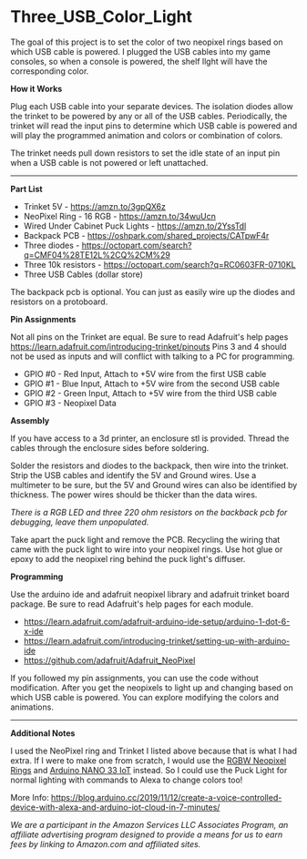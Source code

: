 # Three_USB_Color_Light
The goal of this project is to set the color of two neopixel rings based on which USB cable is powered.  I plugged the USB cables into my game consoles, so when a console is powered, the shelf llght will have the corresponding color.

**How it Works**

Plug each USB cable into your separate devices.  The isolation diodes allow the trinket to be powered by any or all of the USB cables.  Periodically, the trinket will read the input pins to determine which USB cable is powered and will play the programmed animation and colors or combination of colors.

The trinket needs pull down resistors to set the idle state of an input pin when a USB cable is not powered or left unattached.

----

**Part List**

* Trinket 5V - <https://amzn.to/3gpQX6z>
* NeoPixel Ring - 16 RGB - <https://amzn.to/34wuUcn>
* Wired Under Cabinet Puck Lights - <https://amzn.to/2YssTdl>
* Backpack PCB - <https://oshpark.com/shared_projects/CATpwF4r>
* Three diodes - <https://octopart.com/search?q=CMF04%28TE12L%2CQ%2CM%29>
* Three 10k resistors - <https://octopart.com/search?q=RC0603FR-0710KL>
* Three USB Cables (dollar store)

The backpack pcb is optional.  You can just as easily wire up the diodes and resistors on a protoboard.  

**Pin Assignments**

Not all pins on the Trinket are equal.  Be sure to read Adafruit's help pages <https://learn.adafruit.com/introducing-trinket/pinouts>  Pins 3 and 4 should not be used as inputs and will conflict with talking to a PC for programming.

* GPIO #0 - Red Input, Attach to +5V wire from the first USB cable
* GPIO #1 - Blue Input, Attach to +5V wire from the second USB cable
* GPIO #2 - Green Input, Attach to +5V wire from the third USB cable
* GPIO #3 - Neopixel Data

**Assembly**

If you have access to a 3d printer, an enclosure stl is provided.  Thread the cables through the enclosure sides before soldering.

Solder the resistors and diodes to the backpack, then wire into the trinket.  Strip the USB cables and identify the 5V and Ground wires.  Use a multimeter to be sure, but the 5V and Ground wires can also be identified by thickness.  The power wires should be thicker than the data wires.

*There is a RGB LED and three 220 ohm resistors on the backback pcb for debugging, leave them unpopulated.*

Take apart the puck light and remove the PCB.  Recycling the wiring that came with the puck light to wire into your neopixel rings.  Use hot glue or epoxy to add the neopixel ring behind the puck light's diffuser.

**Programming**

Use the arduino ide and adafruit neopixel library and adafruit trinket board package.  Be sure to read Adafruit's help pages for each module.

* <https://learn.adafruit.com/adafruit-arduino-ide-setup/arduino-1-dot-6-x-ide>
* <https://learn.adafruit.com/introducing-trinket/setting-up-with-arduino-ide>
* <https://github.com/adafruit/Adafruit_NeoPixel>

If you followed my pin assignments, you can use the code without modification.  After you get the neopixels to light up and changing based on which USB cable is powered.   You can explore modifying the colors and animations.

----

**Additional Notes**

I used the NeoPixel ring and Trinket I listed above because that is what I had extra.  If I were to make one from scratch, I would use the [RGBW Neopixel Rings](https://octopart.com/search?q=adafruit+2854) and [Arduino NANO 33 IoT](https://amzn.to/3lg6Tfj) instead.  So I could use the Puck Light for normal lighting with commands to Alexa to change colors too!  

More Info: <https://blog.arduino.cc/2019/11/12/create-a-voice-controlled-device-with-alexa-and-arduino-iot-cloud-in-7-minutes/>



_We are a participant in the Amazon Services LLC Associates Program, an affiliate advertising program designed to provide a means for us to earn fees by linking to Amazon.com and affiliated sites._

